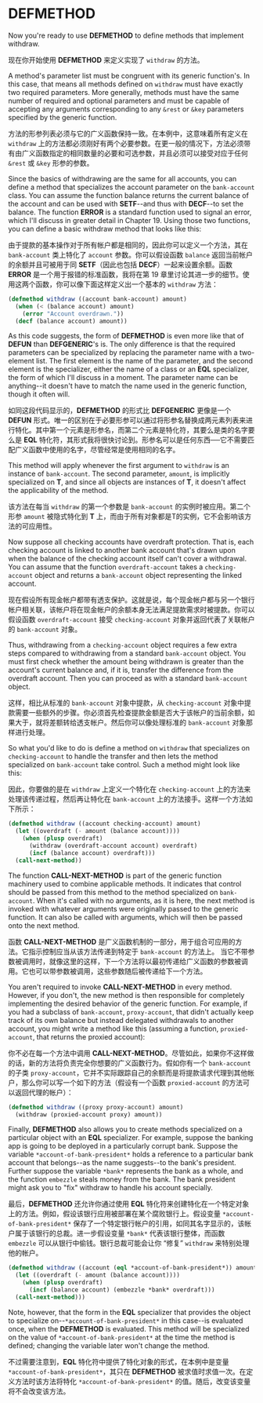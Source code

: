 # DEFMETHOD

Now you're ready to use **DEFMETHOD** to define methods that implement
withdraw.

现在你开始使用 **DEFMETHOD** 来定义实现了 `withdraw` 的方法。

A method's parameter list must be congruent with its generic
function's. In this case, that means all methods defined on `withdraw`
must have exactly two required parameters. More generally, methods
must have the same number of required and optional parameters and must
be capable of accepting any arguments corresponding to any `&rest` or
`&key` parameters specified by the generic function.

方法的形参列表必须与它的广义函数保持一致。在本例中，这意味着所有定义在 `withdraw`
上的方法都必须刚好有两个必要参数。在更一般的情况下，方法必须带有由广义函数指定的相同数量的必要和可选参数，并且必须可以接受对应于任何
`&rest` 或 `&key` 形参的参数。

Since the basics of withdrawing are the same for all accounts, you can
define a method that specializes the account parameter on the
`bank-account` class. You can assume the function balance returns the
current balance of the account and can be used with **SETF**--and thus
with **DECF**--to set the balance. The function **ERROR** is a standard
function used to signal an error, which I'll discuss in greater detail
in Chapter 19. Using those two functions, you can define a basic
withdraw method that looks like this:

由于提款的基本操作对于所有帐户都是相同的，因此你可以定义一个方法，其在
`bank-account` 类上特化了 `account` 参数。你可以假设函数
`balance` 返回当前帐户的余额并且可被用于同 **SETF**（因此也包括
**DECF**）一起来设置余额。函数 **ERROR**
是一个用于报错的标准函数，我将在第 19
章里讨论其进一步的细节。使用这两个函数，你可以像下面这样定义出一个基本的
`withdraw` 方法：

```lisp
(defmethod withdraw ((account bank-account) amount)
  (when (< (balance account) amount)
    (error "Account overdrawn."))
  (decf (balance account) amount))
```

As this code suggests, the form of **DEFMETHOD** is even more like that of
**DEFUN** than **DEFGENERIC**'s is. The only difference is that the required
parameters can be specialized by replacing the parameter name with a
two-element list. The first element is the name of the parameter, and
the second element is the specializer, either the name of a class or
an **EQL** specializer, the form of which I'll discuss in a moment. The
parameter name can be anything--it doesn't have to match the name used
in the generic function, though it often will.

如同这段代码显示的，**DEFMETHOD** 的形式比 **DEFGENERIC**
更像是一个 **DEFUN**
形式。唯一的区别在于必要形参可以通过将形参名替换成两元素列表来进行特化。其中第一个元素是形参名，而第二个元素是特化符，其要么是类的名字要么是
**EQL**
特化符，其形式我将很快讨论到。形参名可以是任何东西──它不需要匹配广义函数中使用的名字，尽管经常是使用相同的名字。

This method will apply whenever the first argument to `withdraw` is an
instance of `bank-account`. The second parameter, `amount`, is implicitly
specialized on **T**, and since all objects are instances of **T**, it doesn't
affect the applicability of the method.

该方法在每当 `withdraw` 的第一个参数是 `bank-account`
的实例时被应用。第二个形参 `amount`
被隐式特化到 **T** 上，而由于所有对象都是T的实例，它不会影响该方法的可应用性。

Now suppose all checking accounts have overdraft protection. That is,
each checking account is linked to another bank account that's drawn
upon when the balance of the checking account itself can't cover a
withdrawal. You can assume that the function `overdraft-account` takes a
`checking-account` object and returns a `bank-account` object representing
the linked account.

现在假设所有现金帐户都带有透支保护。这就是说，每个现金帐户都与另一个银行帐户相关联，该帐户将在现金帐户的余额本身无法满足提款需求时被提款。你可以假设函数
`overdraft-account` 接受 `checking-account`
对象并返回代表了关联帐户的 `bank-account` 对象。

Thus, withdrawing from a `checking-account` object requires a few extra
steps compared to withdrawing from a standard `bank-account` object. You
must first check whether the amount being withdrawn is greater than
the account's current balance and, if it is, transfer the difference
from the overdraft account. Then you can proceed as with a standard
`bank-account` object.

这样，相比从标准的 `bank-account` 对象中提款，从 `checking-account`
对象中提款需要一些额外的步骤。你必须首先检查提款金额是否大于该帐户的当前余额，如果大于，就将差额转给透支帐户。然后你可以像处理标准的
`bank-account` 对象那样进行处理。

So what you'd like to do is define a method on `withdraw` that
specializes on `checking-account` to handle the transfer and then lets
the method specialized on `bank-account` take control. Such a method
might look like this:

因此，你要做的是在 `withdraw`
上定义一个特化在 `checking-account`
上的方法来处理该传递过程，然后再让特化在 `bank-account`
上的方法接手。这样一个方法如下所示：

```lisp
(defmethod withdraw ((account checking-account) amount)
  (let ((overdraft (- amount (balance account))))
    (when (plusp overdraft)
      (withdraw (overdraft-account account) overdraft)
      (incf (balance account) overdraft)))
  (call-next-method))
```

The function **CALL-NEXT-METHOD** is part of the generic function
machinery used to combine applicable methods. It indicates that
control should be passed from this method to the method specialized on
`bank-account`. When it's called with no arguments, as it is here, the
next method is invoked with whatever arguments were originally passed
to the generic function. It can also be called with arguments, which
will then be passed onto the next method.

函数 **CALL-NEXT-METHOD**
是广义函数机制的一部分，用于组合可应用的方法。它指示控制应当从该方法传递到特定于
`bank-account` 的方法上。 当它不带参数被调用时，就像这里的这样，下一个方法将以最初传递给广义函数的参数被调用。它也可以带参数被调用，这些参数随后被传递给下一个方法。

You aren't required to invoke **CALL-NEXT-METHOD** in every
method. However, if you don't, the new method is then responsible for
completely implementing the desired behavior of the generic
function. For example, if you had a subclass of `bank-account`,
`proxy-account`, that didn't actually keep track of its own balance but
instead delegated withdrawals to another account, you might write a
method like this (assuming a function, `proxied-account`, that returns
the proxied account):

你不必在每一个方法中调用
**CALL-NEXT-METHOD**。尽管如此，如果你不这样做的话，新的方法将负责完全你想要的广义函数行为。假如你有一个
`bank-account` 的子类
`proxy-account`，它并不实际跟踪自己的余额而是将提款请求代理到其他帐户，那么你可以写一个如下的方法（假设有一个函数
`proxied-account` 的方法可以返回代理的帐户）：

```lisp
(defmethod withdraw ((proxy proxy-account) amount)
  (withdraw (proxied-account proxy) amount))
```

Finally, **DEFMETHOD** also allows you to create methods specialized on a
particular object with an **EQL** specializer. For example, suppose the
banking app is going to be deployed in a particularly corrupt
bank. Suppose the variable `*account-of-bank-president*` holds a
reference to a particular bank account that belongs--as the name
suggests--to the bank's president. Further suppose the variable `*bank*`
represents the bank as a whole, and the function `embezzle` steals money
from the bank. The bank president might ask you to "fix" withdraw to
handle his account specially.

最后，**DEFMETHOD**
还允许你通过使用 **EQL**
特化符来创建特化在一个特定对象上的方法。例如，假设该银行应用被部署在某个腐败银行上。假设变量
`*account-of-bank-president*` 保存了一个特定银行帐户的引用，如同其名字显示的，该帐户属于该银行的总裁。进一步假设变量
`*bank*` 代表该银行整体，而函数 `embezzle`
可以从银行中偷钱。银行总裁可能会让你 “修复” `withdraw` 来特别处理他的帐户。

```lisp
(defmethod withdraw ((account (eql *account-of-bank-president*)) amount)
  (let ((overdraft (- amount (balance account))))
    (when (plusp overdraft)
      (incf (balance account) (embezzle *bank* overdraft)))
  (call-next-method)))
```

Note, however, that the form in the **EQL** specializer that provides the
object to specialize on--`*account-of-bank-president*` in this case--is
evaluated once, when the **DEFMETHOD** is evaluated. This method will be
specialized on the value of `*account-of-bank-president*` at the time
the method is defined; changing the variable later won't change the
method.

不过需要注意到，**EQL** 特化符中提供了特化对象的形式，在本例中是变量
`*account-of-bank-president*`，其只在 **DEFMETHOD**
被求值时求值一次。在定义方法时该方法将特化
`*account-of-bank-president*` 的值。随后，改变该变量将不会改变该方法。

